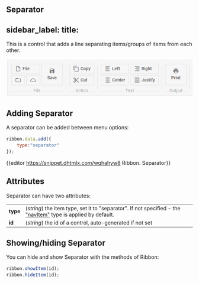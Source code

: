 Separator
---
sidebar_label: 
title: 
---          

This is a control that adds a line separating items/groups of items from each other.

![DHX Ribbon with separators](../assets/ribbon/separator.png)

## Adding Separator 

A separator can be added between menu options:

~~~js
ribbon.data.add({
    type:"separator"
});
~~~

{{editor	 https://snippet.dhtmlx.com/wqhahyw8	Ribbon. Separator}}

## Attributes

Separator can have two attributes:

<table class="webixdoc_links">
	<tbody>
        <tr>
			<td class="webixdoc_links0"><b>type</b></td>
			<td>(<i>string</i>) the item type, set it to "separator". If not specified - the <a href="https://docs.dhtmlx.com/suite/ribbon__navitem.html">"navItem"</a> type is applied by default.</td>
		</tr>
        <tr>
			<td class="webixdoc_links0"><b>id</b></td>
			<td>(<i>string</i>) the id of a control, auto-generated if not set</td>
		</tr>
    </tbody>
</table>

## Showing/hiding Separator

You can hide and show Separator with the methods of Ribbon:

~~~js
ribbon.showItem(id);
ribbon.hideItem(id);
~~~

